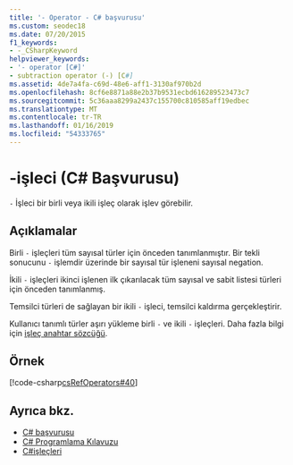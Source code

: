 ```yaml
---
title: '- Operator - C# başvurusu'
ms.custom: seodec18
ms.date: 07/20/2015
f1_keywords:
- -_CSharpKeyword
helpviewer_keywords:
- '- operator [C#]'
- subtraction operator (-) [C#]
ms.assetid: 4de7a4fa-c69d-48e6-aff1-3130af970b2d
ms.openlocfilehash: 8cf6e8871a88e2b37b9531ecbd616289523473c7
ms.sourcegitcommit: 5c36aaa8299a2437c155700c810585aff19edbec
ms.translationtype: MT
ms.contentlocale: tr-TR
ms.lasthandoff: 01/16/2019
ms.locfileid: "54333765"
---
```

# <a name="--operator-c-reference"></a>-işleci (C# Başvurusu)

`-` İşleci bir birli veya ikili işleç olarak işlev görebilir.

## <a name="remarks"></a>Açıklamalar

Birli `-` işleçleri tüm sayısal türler için önceden tanımlanmıştır. Bir tekli sonucunu `-` işlemdir üzerinde bir sayısal tür işleneni sayısal negation.

İkili `-` işleçleri ikinci işlenen ilk çıkarılacak tüm sayısal ve sabit listesi türleri için önceden tanımlanmış.

Temsilci türleri de sağlayan bir ikili `-` işleci, temsilci kaldırma gerçekleştirir.

Kullanıcı tanımlı türler aşırı yükleme birli `-` ve ikili `-` işleçleri. Daha fazla bilgi için [işleç anahtar sözcüğü](../keywords/operator.md).

## <a name="example"></a>Örnek

[!code-csharp[csRefOperators#40](~/samples/snippets/csharp/VS_Snippets_VBCSharp/csrefOperators/CS/csrefOperators.cs#40)]

## <a name="see-also"></a>Ayrıca bkz.

- [C# başvurusu](../index.md)
- [C# Programlama Kılavuzu](../../programming-guide/index.md)
- [C#işleçleri](index.md)